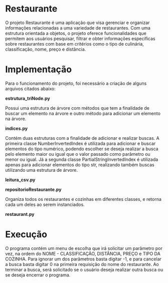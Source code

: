 # Restaurante
O projeto Restaurante é uma aplicação que visa gerenciar e organizar informações relacionadas a uma variedade de restaurantes. Com uma estrutura orientada a objetos, o projeto oferece funcionalidades que permitem aos usuários pesquisar, filtrar e obter informações específicas sobre restaurantes com base em critérios como o tipo de culinária, classificação, nome, preço e distância.

# Implementação
Para o funcionamento do projeto, foi necessário a criação de alguns arquivos citados abaixo:

__estrutura_triNode.py__

Possui uma estrutura de árvore com métodos que tem a finalidade de buscar um elemento na árvore e outro método para adicionar um elemento na árvore.

__indices.py__

Contém duas estruturas com a finalidade de adicionar e realizar buscas. A primeira classe NumberInvertedIndex é utilizada para adicionar e buscar elementos do tipo numérico, podendo escolher se deseja realizar a busca pelo elemento maior ou igual que o valor passado como parâmetro ou menor ou igual. Já a segunda classe PartialStringInvertedIndex é utilizada apenas para adicionar elementos do tipo str, realizando também buscas utilizando uma estrutura de árvore.

 __leitura_csv.py__

__repositorioRestaurante.py__

Organiza todos os restaurantes e cozinhas em diferentes classes, e retorna cada um deles ao serem instanciados.

__restaurant.py__

# Execução

O programa contém um menu de escolha que irá solicitar um parâmetro por vez, na ordem do NOME - CLASSIFICAÇÃO, DISTÂNCIA, PREÇO e TIPO DA COZINHA. Para ignorar um dos parâmetros basta digitar -1, e para cancelar a busca basta digitar 0 na primeira requisição do nome do restaurante. Ao terminar a busca, será solicitado se o usuário deseja realizar outra busca ou se deseja encerrar o programa.
